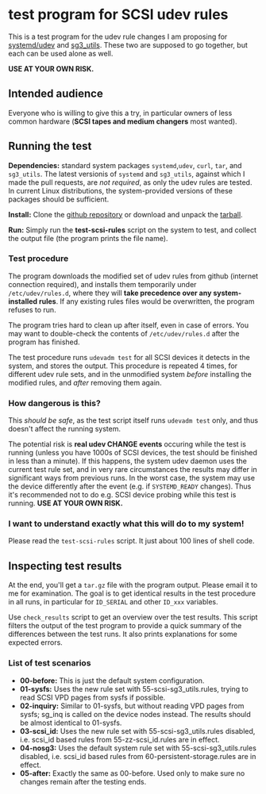 # test program for SCSI udev rules

This is a test program for the udev rule changes I am proposing for 
[systemd/udev](https://github.com/systemd/systemd/pull/7594) and 
[sg3_utils](https://github.com/hreinecke/sg3_utils/pull/22). These two are
supposed to go together, but each can be used alone as well.

**USE AT YOUR OWN RISK.**

## Intended audience

Everyone who is willing to give this a try, in particular owners of less
common hardware (__SCSI tapes and medium changers__ most wanted).

## Running the test

**Dependencies:** standard system packages `systemd`,`udev`, `curl`, `tar`, and
`sg3_utils`. The latest versionis of `systemd` and `sg3_utils`, against which I made
the pull requests, are *not required*, as only the udev rules are tested. In
current Linux distributions, the system-provided versions of these packages
should be sufficient.

**Install:** Clone the [github repository](https://github.com/mwilck/test-udev-rules) 
or download and unpack the [tarball](https://codeload.github.com/mwilck/test-udev-rules/tar.gz/master).

**Run:** Simply run the **test-scsi-rules** script on the system to test, and collect
the output file (the program prints the file name).

### Test procedure

The program downloads the modified set of udev rules from github (internet
connection required), and installs them temporarily under
`/etc/udev/rules.d`, where they will __take precedence over any system-installed
rules__. If any existing rules files would be overwritten, the program refuses
to run.

The program tries hard to clean up after itself, even in case of errors.
You may want to double-check the contents of `/etc/udev/rules.d` after the
program has finished.

The test procedure runs `udevadm test` for all SCSI devices it detects in the
system, and stores the output. This procedure is repeated 4 times, for
different udev rule sets, and in the unmodified system *before* installing the
modified rules, and *after* removing them again.

### How dangerous is this?

This *should be safe*, as the test script itself runs `udevadm test` only, and
thus doesn't affect the running system.

The potential risk is __real udev CHANGE events__ occuring while the test is
running (unless you have 1000s of SCSI devices, the test should be finished in
less than a minute). If this happens, the system udev daemon uses the current
test rule set, and in very rare circumstances the results may differ in
significant ways from previous runs. In the worst case, the system may use the
device differently after the event (e.g. if `SYSTEMD_READY` changes). 
Thus it's recommended not to do e.g. SCSI device probing while this test is
running. **USE AT YOUR OWN RISK.** 

### I want to understand exactly what this will do to my system!

Please read the `test-scsi-rules` script. It just about 100 lines of shell code.

## Inspecting test results

At the end, you'll get a `tar.gz` file with the program output. Please email
it to me for examination. The goal is to get identical results in
the test procedure in all runs, in particular for `ID_SERIAL` and other
`ID_xxx` variables.

Use `check_results` script to get an overview over the test results. 
This script filters the output of the test program to provide
a quick summary of the differences between the test runs. It also prints
explanations for some expected errors.

### List of test scenarios

 - **00-before:** This is just the default system configuration.
 - **01-sysfs:** Uses the new rule set with 55-scsi-sg3_utils.rules,
   trying to read SCSI VPD pages from sysfs if possible.
 - **02-inquiry:** Similar to 01-sysfs, but without reading VPD pages
   from sysfs; sg_inq is called on the device nodes instead. The results
   should be almost identical to 01-sysfs.
 - **03-scsi_id:** Uses the new rule set with 55-scsi-sg3_utils.rules
   disabled, i.e. scsi_id based rules from 55-zz-scsi_id.rules
   are in effect.
 - **04-nosg3:** Uses the default system rule set with 55-scsi-sg3_utils.rules
   disabled, i.e. scsi_id based rules from 60-persistent-storage.rules
   are in effect.
 - **05-after:** Exactly the same as 00-before. Used only to make sure no
   changes remain after the testing ends.
